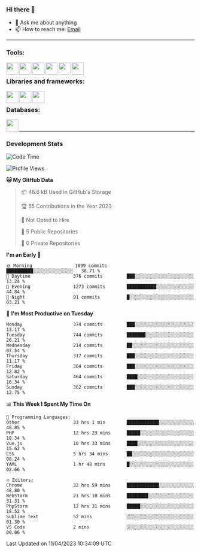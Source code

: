 ### Hi there 👋

- 💬 Ask me about anything
- 📫 How to reach me: [Email]

---

### Tools:
<img align='left' height="32" width="32" src="https://cdn.jsdelivr.net/npm/simple-icons@4.8.0/icons/phpstorm.svg" />
<img align='left' height="32" width="32" src="https://cdn.jsdelivr.net/npm/simple-icons@4.8.0/icons/webstorm.svg" />
<img align='left' height="32" width="32" src="https://cdn.jsdelivr.net/npm/simple-icons@4.8.0/icons/visualstudiocode.svg" />
<img align='left' height="32" width="32" src="https://cdn.jsdelivr.net/npm/simple-icons@4.8.0/icons/sublimetext.svg" />
<img align='left' height="32" width="32" src="https://cdn.jsdelivr.net/npm/simple-icons@4.8.0/icons/laragon.svg" />
<img align='left' height="32" width="32" src="https://cdn.jsdelivr.net/npm/simple-icons@4.8.0/icons/docker.svg" />
<br>

### Libraries and frameworks:
<img align='left' height="32" width="32" src="https://cdn.jsdelivr.net/npm/simple-icons@4.8.0/icons/laravel.svg" />
<img align='left' height="32" width="32" src="https://cdn.jsdelivr.net/npm/simple-icons@4.8.0/icons/vue-dot-js.svg" />
<img align='left' height="32" width="32" src="https://cdn.jsdelivr.net/npm/simple-icons@4.8.0/icons/jquery.svg" />
<br>

### Databases:
<img align='left' height="32" width="32" src="https://cdn.jsdelivr.net/npm/simple-icons@4.8.0/icons/mysql.svg" />
<br>

---
### Development Stats
<!--START_SECTION:waka-->
![Code Time](http://img.shields.io/badge/Code%20Time-1%2C328%20hrs%2021%20mins-blue)

![Profile Views](http://img.shields.io/badge/Profile%20Views-0-blue)

**🐱 My GitHub Data** 

> 📦 48.6 kB Used in GitHub's Storage 
 > 
> 🏆 55 Contributions in the Year 2023
 > 
> 🚫 Not Opted to Hire
 > 
> 📜 5 Public Repositories 
 > 
> 🔑 0 Private Repositories 
 > 
**I'm an Early 🐤** 

```text
🌞 Morning                1099 commits        ██████████░░░░░░░░░░░░░░░   38.71 % 
🌆 Daytime                376 commits         ███░░░░░░░░░░░░░░░░░░░░░░   13.24 % 
🌃 Evening                1273 commits        ███████████░░░░░░░░░░░░░░   44.84 % 
🌙 Night                  91 commits          █░░░░░░░░░░░░░░░░░░░░░░░░   03.21 % 
```
📅 **I'm Most Productive on Tuesday** 

```text
Monday                   374 commits         ███░░░░░░░░░░░░░░░░░░░░░░   13.17 % 
Tuesday                  744 commits         ███████░░░░░░░░░░░░░░░░░░   26.21 % 
Wednesday                214 commits         ██░░░░░░░░░░░░░░░░░░░░░░░   07.54 % 
Thursday                 317 commits         ███░░░░░░░░░░░░░░░░░░░░░░   11.17 % 
Friday                   364 commits         ███░░░░░░░░░░░░░░░░░░░░░░   12.82 % 
Saturday                 464 commits         ████░░░░░░░░░░░░░░░░░░░░░   16.34 % 
Sunday                   362 commits         ███░░░░░░░░░░░░░░░░░░░░░░   12.75 % 
```


📊 **This Week I Spent My Time On** 

```text
💬 Programming Languages: 
Other                    33 hrs 1 min        ████████████░░░░░░░░░░░░░   48.85 % 
PHP                      12 hrs 23 mins      █████░░░░░░░░░░░░░░░░░░░░   18.34 % 
Vue.js                   10 hrs 33 mins      ████░░░░░░░░░░░░░░░░░░░░░   15.62 % 
CSS                      5 hrs 34 mins       ██░░░░░░░░░░░░░░░░░░░░░░░   08.24 % 
YAML                     1 hr 48 mins        █░░░░░░░░░░░░░░░░░░░░░░░░   02.66 % 

🔥 Editors: 
Chrome                   32 hrs 59 mins      ████████████░░░░░░░░░░░░░   48.80 % 
WebStorm                 21 hrs 10 mins      ████████░░░░░░░░░░░░░░░░░   31.31 % 
PhpStorm                 12 hrs 31 mins      █████░░░░░░░░░░░░░░░░░░░░   18.52 % 
Sublime Text             52 mins             ░░░░░░░░░░░░░░░░░░░░░░░░░   01.30 % 
VS Code                  2 mins              ░░░░░░░░░░░░░░░░░░░░░░░░░   00.06 % 
```


 Last Updated on 11/04/2023 10:34:09 UTC
<!--END_SECTION:waka-->

[huyviet]: https://huyviet.vn/
[EMAIl]: https://mail.google.com/mail/u/0/?fs=1&tf=cm&source=mailto&to=huynguyenviet0110@gmail.com
